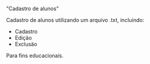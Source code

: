 "Cadastro de alunos"

Cadastro de alunos utilizando um arquivo .txt, incluindo:
  * Cadastro
  * Edição
  * Exclusão

Para fins educacionais.
